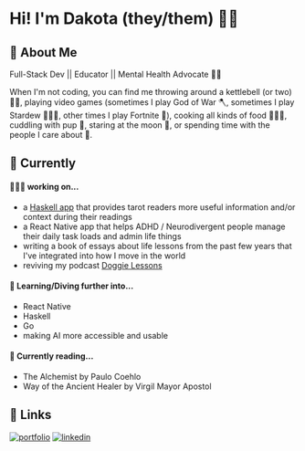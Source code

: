 
# Hi! I'm Dakota (they/them) 👋🏽


## 🌈 About Me
Full-Stack Dev || Educator || Mental Health Advocate 🧠💛

When I'm not coding, you can find me throwing around a kettlebell (or two) 💪🏽, playing video games (sometimes I play God of War 🪓, sometimes I play Stardew 🧑🏽‍🌾, other times I play Fortnite 🔫), cooking all kinds of food 🧑🏽‍🍳, cuddling with pup 🐶, staring at the moon 🌙, or spending time with the people I care about 💛.

## 👾 Currently
#### 🧑🏽‍💻 working on...
- a [Haskell app](https://github.com/dakotafabro/arcana-engine-cli) that provides tarot readers more useful information and/or context during their readings
- a React Native app that helps ADHD / Neurodivergent people manage their daily task loads and admin life things
- writing a book of essays about life lessons from the past few years that I've integrated into how I move in the world
- reviving my podcast [Doggie Lessons](https://rss.com/podcasts/doggie-lessons/)

#### 🧠 Learning/Diving further into...
- React Native
- Haskell
- Go
- making AI more accessible and usable

#### 📖 Currently reading...
- The Alchemist by Paulo Coehlo
- Way of the Ancient Healer by Virgil Mayor Apostol

## 🔗 Links
[![portfolio](https://img.shields.io/badge/my_portfolio-000?style=for-the-badge&logo=ko-fi&logoColor=white)](https://dakotafabro.dev/)
[![linkedin](https://img.shields.io/badge/linkedin-0A66C2?style=for-the-badge&logo=linkedin&logoColor=white)](https://www.linkedin.com/in/dakotafabro)
